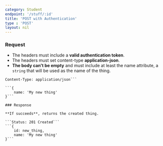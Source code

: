 ```yaml
---
category: Student
endpoint: '/stuff/:id'
title: 'POST with Authentication'
type : 'POST'
layout: nil
---
```


### Request

* The headers must include a **valid authentication token**.
* The headers must set content-type **application-json**.
* **The body can't be empty** and must include at least the name attribute, a `string` that will be used as the name of the thing.

```x-access-token: TOKEN
Content-Type: application/json```

```{
    name: 'My new thing'
}```

### Response

**If succeeds**, returns the created thing.

```Status: 201 Created```
```{
    id: new_thing,
    name: 'My new thing'
}```